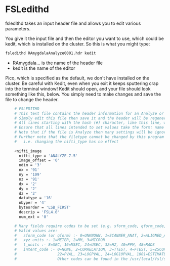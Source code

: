 # FSLedithd

fsledithd takes an input header file and allows you to edit various parameters.

You give it the input file and then the editor you want to use, which could be kedit, which is installed on the cluster.  So this is what you might type:

```bash
fsledithd RAmygdalaAnalyze0001.hdr kedit
```

- RAmygdala... is the name of the header file
- kedit is the name of the editor

Pico, which is specified as the default, we don't have installed on the cluster.  Be careful with Kedit, even when you exit it keeps sputtering crap into the terminal window!  Kedit should open, and your file should look something like this, below.  You simply need to make changes and save the file to change the header.

```bash
    # FSLEDITHD
    # This text file contains the header information for an Analyze or Nifti file
    # Simply edit this file then save it and the header will be regenerated
    # All lines starting with the hash (#) character, like this line, will be ignored
    # Ensure that all lines intended to set values take the form: name = 'value'
    # Note that if the file is Analyze then many settings will be ignored
    # Further note that the filetype cannot be changed by this program
    #   i.e. changing the nifti_type has no effect
     
    <nifti_image
      nifti_type = 'ANALYZE-7.5'
      image_offset = '0'
      ndim = '3'
      nx = '91'
      ny = '109'
      nz = '91'
      dx = '2'
      dy = '2'
      dz = '2'
      datatype = '16'
      nbyper = '4'
      byteorder = 'LSB_FIRST'
      descrip = 'FSL4.0'
      num_ext = '0'

    # Many fields require codes to be set (e.g. sform_code, qform_code, intent_code)
    # Valid values are:
    #   sform_code (or qform) :- 0=UNKNOWN, 1=SCANNER_ANAT, 2=ALIGNED_ANAT, 3=TALAIRACH, 4=MNI_152
    #   xyz_units :- 1=METER, 2=MM, 3=MICRON
    #   t_units :- 8=SEC, 16=MSEC, 24=USEC, 32=HZ, 40=PPM, 48=RADS
    #   intent_code :- 0=NONE, 2=CORRELATION, 3=TTEST, 4=FTEST, 5=ZSCORE, 6=CHISQ, ...
    #                  22=PVAL, 23=LOGPVAL, 24=LOG10PVAL, 1001=ESTIMATE, 1002=LABEL (incl masks)
    #                  Other codes can be found in the /usr/local/fsl/src/niftiio/nifti1.h file
     
```
